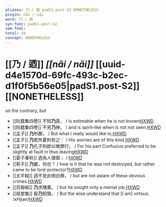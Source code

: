 ```yaml
---
aliases: 乃 / 迺 padS1.post-S2 NONETHELESS
pinyin: nǎi / nǎi
word: 乃 / 迺
syn-func: padS1.post-S2
sem-feat: 
total: 10
concept: NONETHELESS 
---
```

# [[乃 / 迺]] *[[nǎi / nǎi]]*  [[uuid-d4e1570d-69fc-493c-b2ec-d1f0f5b56e05|padS1.post-S2]] [[NONETHELESS]]
on the contrary, but
 - [[阮籍集四卷]] 不知**乃**貴， / is estimable when he is not known[HXWD](https://hxwd.org/textview.html?location=CH2b1558_CHANT_004-22a.15)
 - [[阮籍集四卷]] 不見**乃**神， / and is spirit-like when is not not seen.[HXWD](https://hxwd.org/textview.html?location=CH2b1558_CHANT_004-22a.16)
 - [[孟子]] **乃**所願， / But what I really would like to,[HXWD](https://hxwd.org/textview.html?location=KR1h0001_tls_003-28a.21)
 - [[孟子]] **乃**若所憂則有之： / His worries are of this kind.[HXWD](https://hxwd.org/textview.html?location=KR1h0001_tls_008-34a.32)
 - [[孟子]] **乃**孔子則欲以微罪行， / For his part Confucius preferred to be slightly at fault in thus leaving[HXWD](https://hxwd.org/textview.html?location=KR1h0001_tls_012-33a.10)
 - [[晏子春秋]] 迺為人僕御； / [HXWD](https://hxwd.org/textview.html?location=KR2g0003_tls_005-50a.20)
 - [[荀子]] **乃**霸，何也？
                     / how is it that he was not destroyed, but rather came to be lord-protector?[HXWD](https://hxwd.org/textview.html?location=KR3a0002_tls_007-1a.21)
 - [[太平經]] 迺不見此明白罪，
                     / but are not aware of these obvious crimes.[HXWD](https://hxwd.org/textview.html?location=KR5e0001_tls_004-1a.2812)
 - [[百喻經]] **乃**求賤業。 / but he sought only a menial job.[HXWD](https://hxwd.org/textview.html?location=KR6b0066_T_003-0551a.52)
 - [[祖堂集]] 智**乃**知賢。 / But the wise understand that [I am] virtous. /xHjian/[HXWD](https://hxwd.org/textview.html?location=KR6q0002_Yan_003-1108a.54)